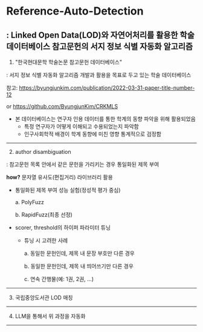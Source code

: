 # Reference-Auto-Detection
: Linked Open Data(LOD)와 자연어처리를 활용한 학술 데이터베이스 참고문헌의 서지 정보 식별 자동화 알고리즘
---
1. "한국현대문학 학술논문 참고문헌 데이터베이스"

: 서지 정보 식별 자동화 알고리즘 개발과 활용을 목표로 두고 있는 학술 데이터베이스

참고: https://byungjunkim.com/publication/2022-03-31-paper-title-number-12

or https://github.com/ByungjunKim/CRKMLS
 * 본 데이터베이스는 연구자 인용 데이터를 통한 학계의 동향 파악을 위해 활용되었음
   * 특정 연구자가 어떻게 이해되고 수용되었는지 파악함
   * 인구사회학적 배경이 학계 동향에 미친 영향 통계적으로 검정함
---
2. author disambiguation

: 참고문헌 목록 안에서 같은 문헌을 가리키는 경우 통일화된 제목 부여

**how?** 문자열 유사도(편집거리) 라이브러리 활용


* 통일화된 제목 부여 성능 실험(정성적 평가 중심)

  a. PolyFuzz

  b. RapidFuzz(최종 선정)


* scorer, threshold의 하이퍼 파라미터 튜닝
  * 튜닝 시 고려한 사례
 
    a. 동일한 문헌인데, 제목 내 문장 부호만 다른 경우

    b. 동일한 문헌인데, 제목 내 띄어쓰기만 다른 경우

    c. 연속 간행물(예: 1권, 2권, ...)
---
3. 국립중앙도서관 LOD 매칭
---
4. LLM을 통해서 위 과정을 자동화
---
